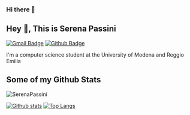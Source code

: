 ### Hi there 👋

<!--
**SerenaPassini/SerenaPassini** is a ✨ _special_ ✨ repository because its `README.md` (this file) appears on your GitHub profile.

Here are some ideas to get you started:

- 🔭 I’m currently working on a project to create a search engine
- 🌱 I’m currently learning python
- 👯 I’m looking to collaborate on ...
- 🤔 I’m looking for help with ...
- 💬 Ask me about ...
- 📫 How to reach me: ...
- 😄 Pronouns: ...
- ⚡ Fun fact: ...
-->

## Hey 👋, This is Serena Passini
[![Gmail Badge](https://img.shields.io/badge/-serena.passini.19@gmail.com-c14438?style=flat&logo=Gmail&logoColor=white&link=mailto:serena.passini.19@gmail.com)](mailto:serena.passini.19@gmail.com) 
[![Github Badge](https://img.shields.io/badge/-SerenaPassini-grey?style=flat&logo=github&logoColor=white&link=https://github.com/SerenaPassini/)](https://www.github.com/SerenaPassini/) <p align='left'>

I'm a computer science student at the University of Modena and Reggio Emilia</p>
## Some of my Github Stats
<p align=left> <img src=https://komarev.com/ghpvc/?username=SerenaPassini alt=SerenaPassini /> </p>

[![Github stats](https://github-readme-stats.vercel.app/api?username=SerenaPassini&show_icons=true&include_all_commits=true)](https://github.com/SerenaPassini/github-readme-stats)
[![Top Langs](https://github-readme-stats.vercel.app/api/top-langs/?username=SerenaPassini&layout=compact)](https://github.com/SerenaPassini/github-readme-stats)

